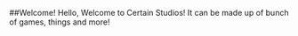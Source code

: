 ##Welcome!
Hello, Welcome to Certain Studios!
It can be made up of bunch of games, things and more!
